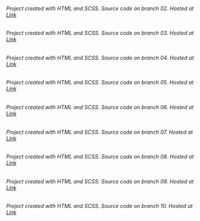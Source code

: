 ###### Project created with HTML and SCSS. Source code on branch 02. Hosted at [Link](https://gorgeous-tanuki-8c3780.netlify.app/)

###### Project created with HTML and SCSS. Source code on branch 03. Hosted at [Link](https://647e393faf33ac11b1e1cf1c--verdant-melomakarona-4f3117.netlify.app/)

###### Project created with HTML and SCSS. Source code on branch 04. Hosted at [Link](https://zesty-hamster-b67e03.netlify.app/)

###### Project created with HTML and SCSS. Source code on branch 05. Hosted at [Link](https://64947a9367314a4daa83e2d4--glittering-chebakia-e8e1af.netlify.app/)

###### Project created with HTML and SCSS. Source code on branch 06. Hosted at [Link](https://64a30b1fac33f73d5dfd4808--stirring-unicorn-c60a22.netlify.app/)

###### Project created with HTML and SCSS. Source code on branch 07. Hosted at [Link](https://leafy-monstera-8db377.netlify.app/)

###### Project created with HTML and SCSS. Source code on branch 08. Hosted at [Link](https://64c164ff501a66339a3f0b52--cozy-pastelito-e1f2cf.netlify.app/)

###### Project created with HTML and SCSS. Source code on branch 09. Hosted at [Link](https://64da66b087b44b0e3680f74e--tiny-douhua-537828.netlify.app/)

###### Project created with HTML and SCSS. Source code on branch 10. Hosted at [Link](https://splendorous-clafoutis-12b7b5.netlify.app/)
